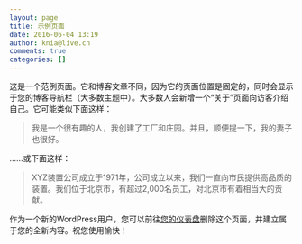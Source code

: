 ```yaml
---
layout: page
title: 示例页面
date: 2016-06-04 13:19
author: knia@live.cn
comments: true
categories: []
---
```

这是一个范例页面。它和博客文章不同，因为它的页面位置是固定的，同时会显示于您的博客导航栏（大多数主题中）。大多数人会新增一个“关于”页面向访客介绍自己。它可能类似下面这样：

<blockquote>我是一个很有趣的人，我创建了工厂和庄园。并且，顺便提一下，我的妻子也很好。</blockquote>

……或下面这样：

<blockquote>XYZ装置公司成立于1971年，公司成立以来，我们一直向市民提供高品质的装置。我们位于北京市，有超过2,000名员工，对北京市有着相当大的贡献。</blockquote>

作为一个新的WordPress用户，您可以前往<a href="http://121.42.187.58/wordpress/wp-admin/">您的仪表盘</a>删除这个页面，并建立属于您的全新内容。祝您使用愉快！
